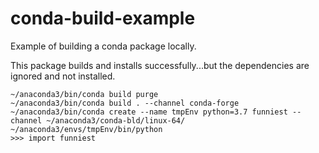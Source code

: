 # conda-build-example
Example of building a conda package locally.

This package builds and installs successfully...but the dependencies are ignored and not installed.
```
~/anaconda3/bin/conda build purge
~/anaconda3/bin/conda build . --channel conda-forge
~/anaconda3/bin/conda create --name tmpEnv python=3.7 funniest --channel ~/anaconda3/conda-bld/linux-64/
~/anaconda3/envs/tmpEnv/bin/python
>>> import funniest
```

